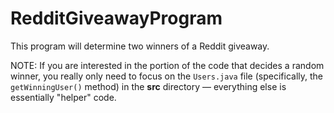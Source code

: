# RedditGiveawayProgram

This program will determine two winners of a Reddit giveaway.

NOTE: If you are interested in the portion of the code that decides a random winner, you really only need to focus on the `Users.java` file (specifically, the `getWinningUser()` method) in the **src** directory — everything else is essentially "helper" code.
